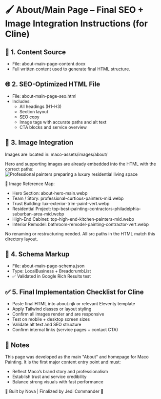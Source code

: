 # 🖌️ About/Main Page – Final SEO + Image Integration Instructions (for Cline)

## 📄 1. Content Source

- File: about-main-page-content.docx
- Full written content used to generate final HTML structure.

## 🌐 2. SEO-Optimized HTML File

- File: about-main-page-seo.html
- Includes:
  - All headings (H1–H3)
  - Section layout
  - SEO copy
  - Image tags with accurate paths and alt text
  - CTA blocks and service overview

## 🧠 3. Image Integration

Images are located in:
maco-assets/images/about/

Hero and supporting images are already embedded into the HTML with the correct paths:
<img src="/images/about/about-hero-main.webp" alt="Professional painters preparing a luxury residential living space" />

📸 Image Reference Map:

- Hero Section: about-hero-main.webp
- Team / Story: professional-curtious-painters-mid.webp
- Trust Building: lux-exterior-trim-paint-vert.webp
- Residential Project: top-best-painting-contractors-philadelphia-suburban-area-mid.webp
- High-End Cabinet: top-high-end-kitchen-painters-mid.webp
- Interior Remodel: bathroom-remodel-painting-contractor-vert.webp

No renaming or restructuring needed. All src paths in the HTML match this directory layout.

## 🧾 4. Schema Markup

- File: about-main-page-schema.json
- Type: LocalBusiness + BreadcrumbList
- ✅ Validated in Google Rich Results test

## ✅ 5. Final Implementation Checklist for Cline

- Paste final HTML into about.njk or relevant Eleventy template
- Apply Tailwind classes or layout styling
- Confirm all images render and are responsive
- Test on mobile + desktop screen sizes
- Validate alt text and SEO structure
- Confirm internal links (service pages + contact CTA)

## 🧠 Notes

This page was developed as the main "About" and homepage for Maco Painting. It is the first major content entry point and must:

- Reflect Maco’s brand story and professionalism
- Establish trust and service credibility
- Balance strong visuals with fast performance

🧱 Built by Nova | Finalized by Jedi Commander 🌌

<!-- Triggered deploy on April 19 -->
